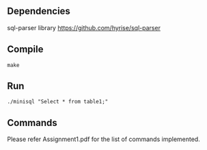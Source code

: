 Dependencies
------------
sql-parser library https://github.com/hyrise/sql-parser

Compile
-------
``make``

Run
---
``./minisql "Select * from table1;"``

Commands
--------
Please refer Assignment1.pdf for the list of commands implemented.
